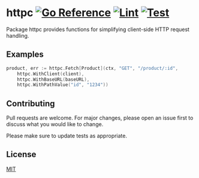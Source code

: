 # httpc [![Go Reference](https://pkg.go.dev/badge/github.com/nussjustin/httpc.svg)](https://pkg.go.dev/github.com/nussjustin/httpc) [![Lint](https://github.com/nussjustin/httpc/actions/workflows/golangci-lint.yml/badge.svg)](https://github.com/nussjustin/httpc/actions/workflows/golangci-lint.yml) [![Test](https://github.com/nussjustin/httpc/actions/workflows/test.yml/badge.svg)](https://github.com/nussjustin/httpc/actions/workflows/test.yml)

Package httpc provides functions for simplifying client-side HTTP request handling.

## Examples

```go
product, err := httpc.Fetch[Product](ctx, "GET", "/product/:id",
    httpc.WithClient(client),
    httpc.WithBaseURL(baseURL),
    httpc.WithPathValue("id", "1234"))
```

## Contributing
Pull requests are welcome. For major changes, please open an issue first to discuss what you would like to change.

Please make sure to update tests as appropriate.

## License
[MIT](https://choosealicense.com/licenses/mit/)